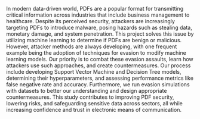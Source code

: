 In modern data-driven world, PDFs are a popular format for transmitting critical information across industries that include business management to healthcare. Despite its perceived security, attackers are increasingly targeting PDFs to introduce malware, posing hazards such as stealing data, monetary damage, and system penetration. This project solves this issue by utilizing machine learning to determine if PDFs are benign or malicious. However, attacker methods are always developing, with one frequent example being the adoption of techniques for evasion to modify machine learning models. Our priority is to combat these evasion assaults, learn how attackers use such approaches, and create countermeasures. Our process include developing Support Vector Machine and Decision Tree models, determining their hyperparameters, and assessing performance metrics like false negative rate and accuracy. Furthermore, we run evasion simulations with datasets to better our understanding and design appropriate countermeasures. This study contributes to improving PDF security, lowering risks, and safeguarding sensitive data across sectors, all while increasing confidence and trust in electronic means of communication. 
